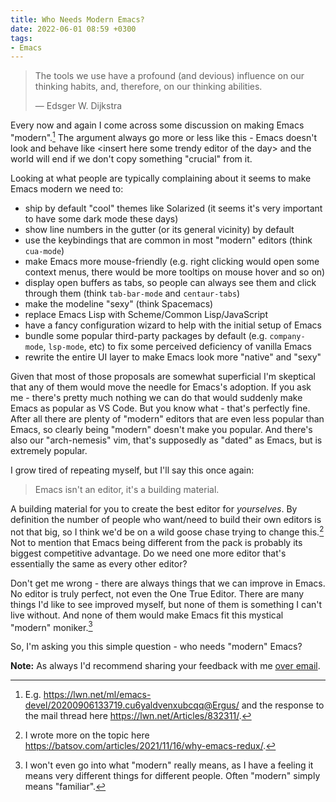 ```yaml
---
title: Who Needs Modern Emacs?
date: 2022-06-01 08:59 +0300
tags:
- Emacs
---
```


> The tools we use have a profound (and devious) influence on our thinking habits, and, therefore, on our thinking abilities.
>
> — Edsger W. Dijkstra

Every now and again I come across some discussion on making Emacs
"modern".[^1] The argument always go more or less like this - Emacs
doesn't look and behave like \<insert here some trendy editor of the day> and
the world will end if we don't copy something "crucial" from it.

Looking at what people are typically complaining about it seems to make Emacs modern we need to:

- ship by default "cool" themes like Solarized (it seems it's very important to have some dark mode these days)
- show line numbers in the gutter (or its general vicinity) by default
- use the keybindings that are common in most "modern" editors (think `cua-mode`)
- make Emacs more mouse-friendly (e.g. right clicking would open some context menus, there would be more tooltips on mouse hover and so on)
- display open buffers as tabs, so people can always see them and click through them (think `tab-bar-mode` and `centaur-tabs`)
- make the modeline "sexy" (think Spacemacs)
- replace Emacs Lisp with Scheme/Common Lisp/JavaScript
- have a fancy configuration wizard to help with the initial setup of Emacs
- bundle some popular third-party packages by default (e.g. `company-mode`, `lsp-mode`, etc) to fix some perceived deficiency of vanilla Emacs
- rewrite the entire UI layer to make Emacs look more "native" and "sexy"

Given that most of those proposals are somewhat superficial I'm skeptical that
any of them would move the needle for Emacs's adoption. If you ask me - there's
pretty much nothing we can do that would suddenly make Emacs as popular as VS Code.
But you know what - that's perfectly fine. After all there are plenty of "modern" editors that are even less popular than Emacs, so clearly being "modern" doesn't make you popular. And there's also our "arch-nemesis" vim, that's supposedly as "dated" as Emacs, but is extremely popular.

I grow tired of repeating myself, but I'll say this once again:

> Emacs isn't an editor, it's a building material.

A building material for you to create the best editor for _yourselves_. By definition the number of people who want/need to build their own editors is not that big, so I think we'd be on a wild goose chase trying to change this.[^2] Not to mention that Emacs being different from the pack is probably its biggest competitive advantage. Do we need one more editor that's essentially the same as every other editor?

Don't get me wrong - there are always things that we can improve in Emacs. No editor is truly perfect, not even the One True Editor. There are many things I'd like to see improved myself, but none of them is something I can't live without. And none of them would make Emacs fit this mystical "modern" moniker.[^3]

So, I'm asking you this simple question - who needs "modern" Emacs?

**Note:** As always I'd recommend sharing your feedback with me [over email](https://batsov.com/contact/#email).

[^1]: E.g. <https://lwn.net/ml/emacs-devel/20200906133719.cu6yaldvenxubcqq@Ergus/> and the response to the mail thread here <https://lwn.net/Articles/832311/>.
[^2]: I wrote more on the topic here <https://batsov.com/articles/2021/11/16/why-emacs-redux/>.
[^3]: I won't even go into what "modern" really means, as I have a feeling it means very different things for different people. Often "modern" simply means "familiar".
